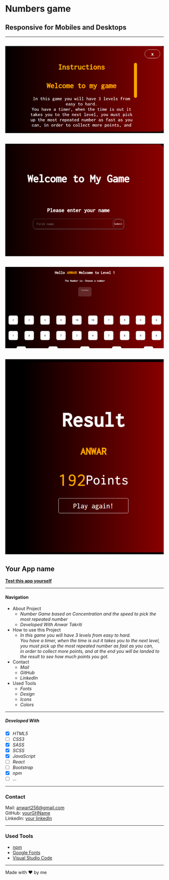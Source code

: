 # Numbers game

## Responsive for Mobiles and Desktops

---

## ![1](./src/images/1.png)

## ![2](./src/images/2.png)

## ![3](./src/images/3.png)

## ![4](./src/images/4.png)

## Your App name

**[Test this app yourself](https://atakriti.github.io/number-game/)**

---

#### Navigation

- About Project
  - _Number Game based on Concentration and the speed to pick the most repeated number_
  - _Developed With Anwar Takriti_
- How to use this Project
  - _In this game you will have 3 levels from easy to hard. <br>
    You have a timer, when the time is out it takes you to the next level, you must pick up the most repeated number as fast as you can,  
     in order to collect more points, and at the end you will be landed to the result to see how much points you got._
- Contact
  - _Mail_
  - _GitHub_
  - _LinkedIn_
- Used Tools
  - _Fonts_
  - _Design_
  - _Icons_
  - _Colors_

---


##### Developed With

- [x] _HTML5_
- [ ] _CSS3_
- [x] _SASS_
- [x] _SCSS_
- [x] _JavaScript_
- [ ] _React_
- [ ] _Bootstrap_
- [x] _npm_
- [ ] _..._

---

### Contact

Mail: <anwart256@gmail.com><br>
GitHub: [yourGHName](https://github.com/atakriti)<br>
LinkedIn: [your linkedIn](#)

---

### Used Tools

- [npm](https://www.npmjs.com/)
- [Google Fonts](https://fonts.google.com/)
- [Visual Studio Code](https://code.visualstudio.com/)

---

Made with ❤️ by me
